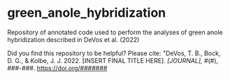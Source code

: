 # green_anole_hybridization
Repository of annotated code used to perform the analyses of green anole hybridization described in DeVos et al. (2022) 
 
Did you find this repository to be helpful? Please cite: 
"DeVos, T. B., Bock, D. G., & Kolbe, J. J. 2022. [INSERT FINAL TITLE HERE]. _[JOURNAL], #_(#), ###-###. https://doi.org/#######
